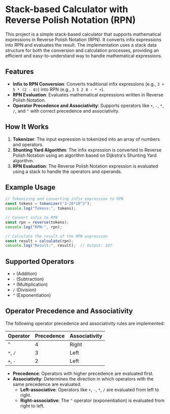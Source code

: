 # Stack-based Calculator with Reverse Polish Notation (RPN)

This project is a simple stack-based calculator that supports mathematical expressions in Reverse Polish Notation (RPN). It converts infix expressions into RPN and evaluates the result. The implementation uses a stack data structure for both the conversion and calculation processes, providing an efficient and easy-to-understand way to handle mathematical expressions.

## Features

- **Infix to RPN Conversion**: Converts traditional infix expressions (e.g., `3 + 5 * (2 - 8)`) into RPN (e.g., `3 5 2 8 - * +`).
- **RPN Evaluation**: Evaluates mathematical expressions written in Reverse Polish Notation.
- **Operator Precedence and Associativity**: Supports operators like `+`, `-`, `*`, `/`, and `^` with correct precedence and associativity.

## How It Works

1. **Tokenizer**: The input expression is tokenized into an array of numbers and operators.
2. **Shunting Yard Algorithm**: The infix expression is converted to Reverse Polish Notation using an algorithm based on Dijkstra's Shunting Yard algorithm.
3. **RPN Evaluation**: The Reverse Polish Notation expression is evaluated using a stack to handle the operators and operands.

## Example Usage

```js
// Tokenizing and converting infix expression to RPN
const tokens = tokenizer("3-20*10^2");
console.log("Tokens:", tokens);

// Convert infix to RPN
const rpn = reverse(tokens);
console.log("RPN:", rpn);

// Calculate the result of the RPN expression
const result = calculate(rpn);
console.log("Result:", result);  // Output: 197
```

## Supported Operators

- `+` (Addition)
- `-` (Subtraction)
- `*` (Multiplication)
- `/` (Division)
- `^` (Exponentiation)

## Operator Precedence and Associativity

The following operator precedence and associativity rules are implemented:

| Operator | Precedence | Associativity |
|----------|------------|---------------|
| `^`      | 4          | Right         |
| `*`, `/` | 3          | Left          |
| `+`, `-` | 2          | Left          |

- **Precedence**: Operators with higher precedence are evaluated first.
- **Associativity**: Determines the direction in which operators with the same precedence are evaluated.
  - **Left-associative**: Operators like `+`, `-`, `*`, `/` are evaluated from left to right.
  - **Right-associative**: The `^` operator (exponentiation) is evaluated from right to left.